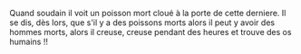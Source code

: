 Quand soudain il voit un poisson mort cloué à la porte de cette derniere.
Il se dis, dès lors, que s'il y a des poissons morts alors il peut y avoir des hommes morts, alors il creuse, creuse pendant des heures
et trouve des os humains !!